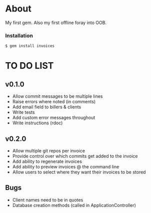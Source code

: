 # About
My first gem. Also my first offline foray into OOB.

### Installation
<code>$ gem install invoices</code>

# TO DO LIST
## v0.1.0
- Allow commit messages to be multiple lines
- Raise errors where noted (in comments)
- Add email field to billers & clients
- Write tests
- Add custom error messages throughout
- Write instructions (rdoc)

## v0.2.0
- Allow multiple git repos per invoice
- Provide control over which commits get added to the invoice
- Add ability to regenerate invoices
- Add ability to preview invoices @ the command line
- Allow users to select where they want their invoices to be stored

## Bugs
- Client names need to be in quotes
- Database creation methods (called in ApplicationController)
